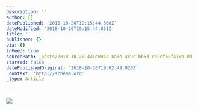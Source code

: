 ```yaml
---
description: ''
author: []
datePublished: '2018-10-20T19:15:44.660Z'
dateModified: '2018-10-20T19:15:44.051Z'
title: ''
publisher: {}
via: {}
inFeed: true
sourcePath: _posts/2018-10-20-441d094a-8a3a-4c9c-bb53-ce2cf62f410b.md
starred: false
datePublishedOriginal: '2018-10-20T19:02:49.020Z'
_context: 'http://schema.org'
_type: Article

---
```

![](https://the-grid-user-content.s3-us-west-2.amazonaws.com/f80b034c-62c1-4ae1-af62-61a3bee2ff75.jpg)